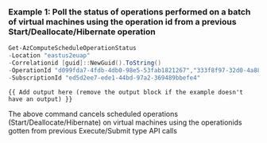 ### Example 1: Poll the status of operations performed on a batch of virtual machines using the operation id from a previous Start/Deallocate/Hibernate operation
```powershell
Get-AzComputeScheduleOperationStatus
-Location "eastus2euap"
-Correlationid [guid]::NewGuid().ToString() 
-OperationId "d099fda7-4fdb-4db0-98e5-53fab1821267","333f8f97-32d0-4a88-9bf0-75e65da2052c","48d6d537-ecb0-40d5-b54e-fb92eb3eeee5","bf56f36d-edde-43ce-95aa-03f22c3bc286"
-SubscriptionId "ed5d2ee7-ede1-44bd-97a2-369489bbefe4"
```

```output
{{ Add output here (remove the output block if the example doesn't have an output) }}
```

The above command cancels scheduled operations (Start/Deallocate/Hibernate) on virtual machines using the operationids gotten from previous Execute/Submit type API calls

